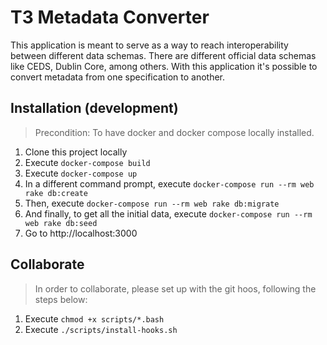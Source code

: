 # T3 Metadata Converter

This application is meant to serve as a way to reach interoperability between different data schemas.
There are different official data schemas like CEDS, Dublin Core, among others. With this application it's possible to convert metadata from one specification to another.

## Installation (development)

> Precondition: To have docker and docker compose locally installed.

1. Clone this project locally
2. Execute `docker-compose build`
3. Execute `docker-compose up`
4. In a different command prompt, execute `docker-compose run --rm web rake db:create`
4. Then, execute `docker-compose run --rm web rake db:migrate`
4. And finally, to get all the initial data, execute `docker-compose run --rm web rake db:seed`
5. Go to http://localhost:3000

## Collaborate

> In order to collaborate, please set up with the git hoos, following the steps below:

1. Execute `chmod +x scripts/*.bash`
2. Execute `./scripts/install-hooks.sh`
